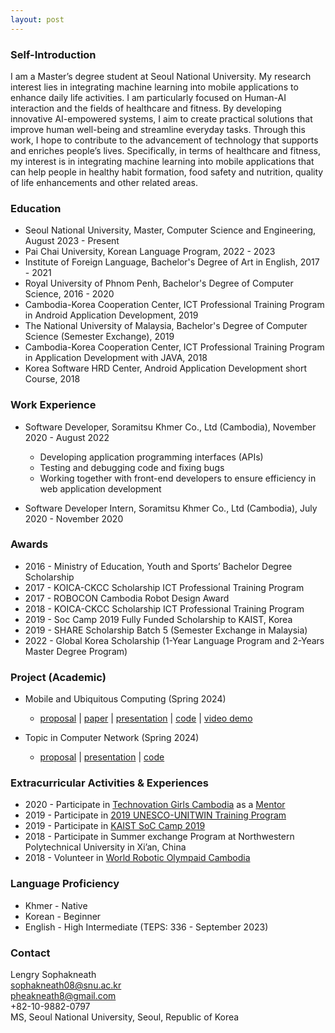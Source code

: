 ```yaml
---
layout: post
---
```


### Self-Introduction

I am a Master’s degree student at Seoul National University. My research interest lies in integrating machine learning into mobile applications to enhance daily life activities. I am particularly focused on Human-AI interaction and the fields of healthcare and fitness. By developing innovative AI-empowered systems, I aim to create practical solutions that improve human well-being and streamline everyday tasks. Through this work, I hope to contribute to the advancement of technology that supports and enriches people’s lives. Specifically, in terms of healthcare and fitness, my interest is in integrating machine learning into mobile applications that can help people in healthy habit formation, food safety and nutrition, quality of life enhancements and other related areas. 

### Education

* Seoul National University, Master, Computer Science and Engineering, August 2023 - Present
* Pai Chai University, Korean Language Program, 2022 - 2023
* Institute of Foreign Language, Bachelor's Degree of Art in English, 2017 - 2021
* Royal University of Phnom Penh, Bachelor's Degree of Computer Science, 2016 - 2020
* Cambodia-Korea Cooperation Center, ICT Professional Training Program in Android Application Development, 2019
* The National University of Malaysia, Bachelor's Degree of Computer Science (Semester Exchange), 2019
* Cambodia-Korea Cooperation Center, ICT Professional Training Program in Application Development with JAVA, 2018
* Korea Software HRD Center, Android Application Development short Course, 2018

### Work Experience

* Software Developer, Soramitsu Khmer Co., Ltd (Cambodia), November 2020 - August 2022
    * Developing application programming interfaces (APIs)
    * Testing and debugging code and fixing bugs
    * Working together with front-end developers to ensure efficiency in web application development

* Software Developer Intern, Soramitsu Khmer Co., Ltd (Cambodia), July 2020 - November 2020

### Awards

* 2016 - Ministry of Education, Youth and Sports’ Bachelor Degree Scholarship
* 2017 - KOICA-CKCC Scholarship ICT Professional Training Program
* 2017 - ROBOCON Cambodia Robot Design Award
* 2018 - KOICA-CKCC Scholarship ICT Professional Training Program
* 2019 - Soc Camp 2019 Fully Funded Scholarship to KAIST, Korea
* 2019 - SHARE Scholarship Batch 5 (Semester Exchange in Malaysia)
* 2022 - Global Korea Scholarship (1-Year Language Program and 2-Years Master Degree Program)

### Project (Academic)

* Mobile and Ubiquitous Computing (Spring 2024)
    * [proposal](https://drive.google.com/file/d/1dQtNKnzk-w52rzrWMPSvCIPr2_YtZnU_/view?usp=sharing) | 
    [paper](https://drive.google.com/file/d/1pyX-d_Cn2Jm7XtXnnuHW1d2fN9JSMvGR/view?usp=sharing) | 
    [presentation](https://drive.google.com/file/d/15iXuGRNCOosjfpkMOJRhC0xp-L4tLA8s/view?usp=sharing) | 
    [code](https://github.com/Sophakneath/Mini-Project.git) | 
    [video demo](https://drive.google.com/file/d/11mMylRR_To9ut81f--AXTH_RP0zWTQ78/view?usp=sharing)

* Topic in Computer Network (Spring 2024)
    * [proposal](https://drive.google.com/file/d/1Ca1doB7w5h34yRlhhpj33J8T9dhVHQMo/view?usp=sharing) | 
    [presentation](https://drive.google.com/file/d/15oZCRbx8v8ZLP42Pna8mXpj5OHy7e90W/view?usp=sharing) | 
    [code](https://github.com/Sophakneath/Computer-Network-Project.git)

### Extracurricular Activities & Experiences
* 2020 - Participate in [Technovation Girls Cambodia](https://technovationchallenge.org/get-started/) as a [Mentor](https://drive.google.com/file/d/1ITJCas5yMsy0wmFKjBI_KFHA2PLnhLLM/view?usp=sharing)
* 2019 - Participate in [2019 UNESCO-UNITWIN Training Program](https://drive.google.com/file/d/1b1fZbDumtKmrUFItks2VKe1CnWhY9B6j/view?usp=sharing)
* 2019 - Participate in [KAIST SoC Camp 2019](https://drive.google.com/file/d/1oISlE9TRzIq4eaH9rIYtonOGMHSKK-Rh/view?usp=sharing)
* 2018 - Participate in Summer exchange Program at Northwestern Polytechnical University in Xi’an, China
* 2018 - Volunteer in [World Robotic Olympaid Cambodia](https://drive.google.com/file/d/1h1dWj11nR4NvSYrex67vU6Ei3t0wyjzQ/view?usp=sharing)

### Language Proficiency

* Khmer - Native
* Korean - Beginner
* English - High Intermediate (TEPS: 336 - September 2023)

### Contact
Lengry Sophakneath<br>
sophakneath08@snu.ac.kr<br>
pheakneath8@gmail.com<br>
+82-10-9882-0797<br>
MS, Seoul National University, Seoul, Republic of Korea

